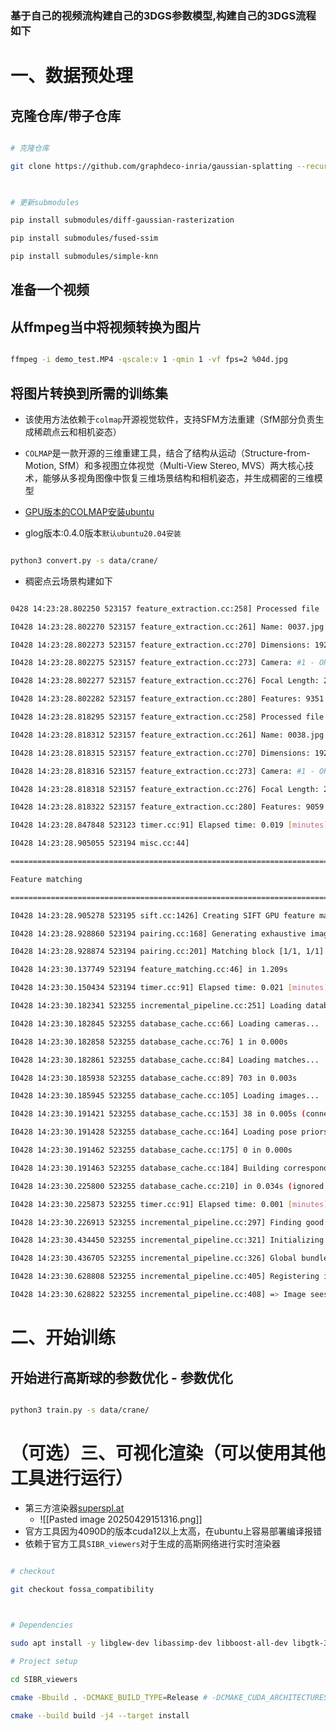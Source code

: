 ### 基于自己的视频流构建自己的3DGS参数模型,构建自己的3DGS流程如下
# 一、数据预处理
## 克隆仓库/带子仓库
```bash

# 克隆仓库

git clone https://github.com/graphdeco-inria/gaussian-splatting --recursive

  

# 更新submodules

pip install submodules/diff-gaussian-rasterization

pip install submodules/fused-ssim

pip install submodules/simple-knn

```
## 准备一个视频
## 从ffmpeg当中将视频转换为图片

```bash

ffmpeg -i demo_test.MP4 -qscale:v 1 -qmin 1 -vf fps=2 %04d.jpg

```
## 将图片转换到所需的训练集

* 该使用方法依赖于`colmap`开源视觉软件，支持SFM方法重建（SfM部分负责生成稀疏点云和相机姿态）

* `COLMAP`是一款开源的三维重建工具，结合了​​结构从运动（Structure-from-Motion, SfM）​​和​​多视图立体视觉（Multi-View Stereo, MVS）​​两大核心技术，能够从多视角图像中恢复三维场景结构和相机姿态，并生成稠密的三维模型

* [GPU版本的COLMAP安装ubuntu](https://colmap.github.io/install.html)

* glog版本:0.4.0版本`默认ubuntu20.04安装`

```bash

python3 convert.py -s data/crane/

```

* 稠密点云场景构建如下

```bash

0428 14:23:28.802250 523157 feature_extraction.cc:258] Processed file [37/38]

I0428 14:23:28.802270 523157 feature_extraction.cc:261] Name: 0037.jpg

I0428 14:23:28.802273 523157 feature_extraction.cc:270] Dimensions: 1920 x 1080

I0428 14:23:28.802275 523157 feature_extraction.cc:273] Camera: #1 - OPENCV

I0428 14:23:28.802277 523157 feature_extraction.cc:276] Focal Length: 2304.00px

I0428 14:23:28.802282 523157 feature_extraction.cc:280] Features: 9351

I0428 14:23:28.818295 523157 feature_extraction.cc:258] Processed file [38/38]

I0428 14:23:28.818312 523157 feature_extraction.cc:261] Name: 0038.jpg

I0428 14:23:28.818315 523157 feature_extraction.cc:270] Dimensions: 1920 x 1080

I0428 14:23:28.818316 523157 feature_extraction.cc:273] Camera: #1 - OPENCV

I0428 14:23:28.818318 523157 feature_extraction.cc:276] Focal Length: 2304.00px

I0428 14:23:28.818322 523157 feature_extraction.cc:280] Features: 9059

I0428 14:23:28.847848 523123 timer.cc:91] Elapsed time: 0.019 [minutes]

I0428 14:23:28.905055 523194 misc.cc:44]

==============================================================================

Feature matching

==============================================================================

I0428 14:23:28.905278 523195 sift.cc:1426] Creating SIFT GPU feature matcher

I0428 14:23:28.928860 523194 pairing.cc:168] Generating exhaustive image pairs...

I0428 14:23:28.928874 523194 pairing.cc:201] Matching block [1/1, 1/1]

I0428 14:23:30.137749 523194 feature_matching.cc:46] in 1.209s

I0428 14:23:30.150434 523194 timer.cc:91] Elapsed time: 0.021 [minutes]

I0428 14:23:30.182341 523255 incremental_pipeline.cc:251] Loading database

I0428 14:23:30.182845 523255 database_cache.cc:66] Loading cameras...

I0428 14:23:30.182858 523255 database_cache.cc:76] 1 in 0.000s

I0428 14:23:30.182861 523255 database_cache.cc:84] Loading matches...

I0428 14:23:30.185938 523255 database_cache.cc:89] 703 in 0.003s

I0428 14:23:30.185945 523255 database_cache.cc:105] Loading images...

I0428 14:23:30.191421 523255 database_cache.cc:153] 38 in 0.005s (connected 38)

I0428 14:23:30.191428 523255 database_cache.cc:164] Loading pose priors...

I0428 14:23:30.191462 523255 database_cache.cc:175] 0 in 0.000s

I0428 14:23:30.191463 523255 database_cache.cc:184] Building correspondence graph...

I0428 14:23:30.225800 523255 database_cache.cc:210] in 0.034s (ignored 0)

I0428 14:23:30.225873 523255 timer.cc:91] Elapsed time: 0.001 [minutes]

I0428 14:23:30.226913 523255 incremental_pipeline.cc:297] Finding good initial image pair

I0428 14:23:30.434450 523255 incremental_pipeline.cc:321] Initializing with image pair #3 and #36

I0428 14:23:30.436705 523255 incremental_pipeline.cc:326] Global bundle adjustment

I0428 14:23:30.628808 523255 incremental_pipeline.cc:405] Registering image #35 (3)

I0428 14:23:30.628822 523255 incremental_pipeline.cc:408] => Image sees 438 / 5733 points

```
# 二、开始训练
## 开始进行高斯球的参数优化 - 参数优化
```bash

python3 train.py -s data/crane/

```
# （可选）三、可视化渲染（可以使用其他工具进行运行）
* 第三方渲染器[superspl.at](https://superspl.at/editor)
     *  ![[Pasted image 20250429151316.png]]
* 官方工具因为4090D的版本cuda12以上太高，在ubuntu上容易部署编译报错
* 依赖于官方工具`SIBR_viewers`对于生成的高斯网络进行实时渲染器
```bash

# checkout

git checkout fossa_compatibility

  

# Dependencies

sudo apt install -y libglew-dev libassimp-dev libboost-all-dev libgtk-3-dev libopencv-dev libglfw3-dev libavdevice-dev libavcodec-dev libeigen3-dev libxxf86vm-dev libembree-dev

# Project setup

cd SIBR_viewers

cmake -Bbuild . -DCMAKE_BUILD_TYPE=Release # -DCMAKE_CUDA_ARCHITECTURES=89

cmake --build build -j4 --target install

```